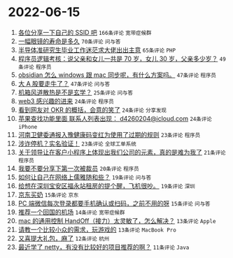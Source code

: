 # 2022-06-15

1. [各位分享一下自己的 SSID 吧](https://www.v2ex.com/t/859713) `166条评论` `宽带症候群`
1. [一幅眼镜的寿命是多久](https://www.v2ex.com/t/859701) `70条评论` `问与答`
1. [半导体准研究生毕业工作迷茫求大佬出出主意](https://www.v2ex.com/t/859712) `65条评论` `PHP`
1. [程序员逻辑考核：说父亲和女儿一共是 70 岁，女儿 30 岁，父亲多少岁？](https://www.v2ex.com/t/859681) `49条评论` `程序员`
1. [obsidian 怎么 windows 跟 mac 同步呢，有什么方案吗。](https://www.v2ex.com/t/859700) `47条评论` `程序员`
1. [大 A 股要走牛了？](https://www.v2ex.com/t/859742) `47条评论` `问与答`
1. [机箱风道散热是不是玄学？](https://www.v2ex.com/t/859765) `25条评论` `问与答`
1. [web3 感兴趣的进来](https://www.v2ex.com/t/859755) `24条评论` `程序员`
1. [看到网友对 OKR 的概括，会意的笑了](https://www.v2ex.com/t/859751) `24条评论` `分享发现`
1. [苹果查找功能里面 联系人列表出现： d4260204@icloud.com](https://www.v2ex.com/t/859750) `24条评论` `iPhone`
1. [河南卫健委通报入豫健康码变红为使用了过期的规则](https://www.v2ex.com/t/859812) `23条评论` `程序员`
1. [涉诈停机？实名验证！](https://www.v2ex.com/t/859775) `23条评论` `全球工单系统`
1. [关于领导让在客户小程序上体现出我们公司的元素，真的是难为我了](https://www.v2ex.com/t/859727) `21条评论` `程序员`
1. [我要不要分享下第一次被裁员](https://www.v2ex.com/t/859781) `20条评论` `程序员`
1. [如何让自己在网络上儒雅随和些？](https://www.v2ex.com/t/859773) `19条评论` `问与答`
1. [给想在深圳宝安区福永站租房的提个醒，飞机很吵。](https://www.v2ex.com/t/859725) `19条评论` `深圳`
1. [京东买奶](https://www.v2ex.com/t/859777) `15条评论` `京东`
1. [PC 端微信每次登录都要手机确认或扫码，之前不用的呀](https://www.v2ex.com/t/859692) `15条评论` `问与答`
1. [推荐一个回国的机场](https://www.v2ex.com/t/859760) `14条评论` `宽带症候群`
1. [mac 的通用控制 HandOff（接力）太灵敏了，怎么解决？](https://www.v2ex.com/t/859763) `13条评论` `Apple`
1. [请教一个比较小众的需求，玩游戏的](https://www.v2ex.com/t/859688) `13条评论` `MacBook Pro`
1. [又喜提大礼包，麻了](https://www.v2ex.com/t/859729) `12条评论` `杭州`
1. [最近学了 netty，有没有比较好的项目推荐的啊？](https://www.v2ex.com/t/859709) `11条评论` `Java`
